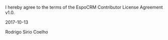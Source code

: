 I hereby agree to the terms of the EspoCRM Contributor License Agreement v1.0.

2017-10-13

Rodrigo Sirio Coelho
